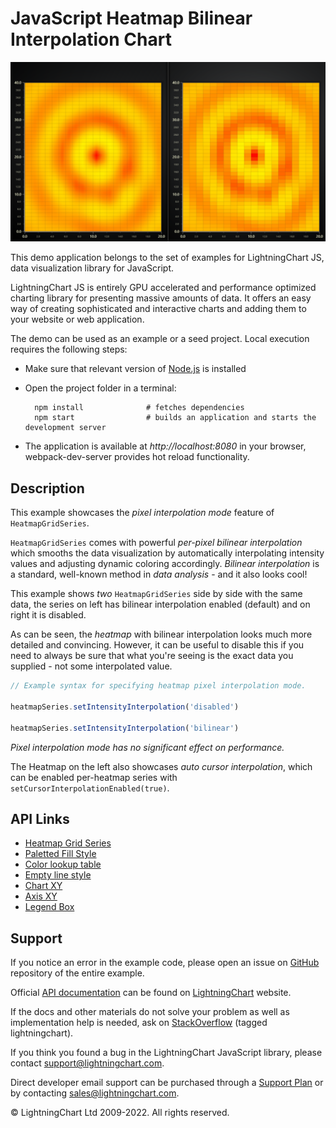 # JavaScript Heatmap Bilinear Interpolation Chart

![JavaScript Heatmap Bilinear Interpolation Chart](heatmapGridPixelInterpolation-darkGold.png)

This demo application belongs to the set of examples for LightningChart JS, data visualization library for JavaScript.

LightningChart JS is entirely GPU accelerated and performance optimized charting library for presenting massive amounts of data. It offers an easy way of creating sophisticated and interactive charts and adding them to your website or web application.

The demo can be used as an example or a seed project. Local execution requires the following steps:

-   Make sure that relevant version of [Node.js](https://nodejs.org/en/download/) is installed
-   Open the project folder in a terminal:

          npm install              # fetches dependencies
          npm start                # builds an application and starts the development server

-   The application is available at _http://localhost:8080_ in your browser, webpack-dev-server provides hot reload functionality.


## Description

This example showcases the _pixel interpolation mode_ feature of `HeatmapGridSeries`.

`HeatmapGridSeries` comes with powerful _per-pixel bilinear interpolation_ which smooths the data visualization by automatically interpolating intensity values and adjusting dynamic coloring accordingly.
_Bilinear interpolation_ is a standard, well-known method in _data analysis_ - and it also looks cool!

This example shows _two_ `HeatmapGridSeries` side by side with the same data, the series on left has bilinear interpolation enabled (default) and on right it is disabled.

As can be seen, the _heatmap_ with bilinear interpolation looks much more detailed and convincing.
However, it can be useful to disable this if you need to always be sure that what you're seeing is the exact data you supplied - not some interpolated value.

```js
// Example syntax for specifying heatmap pixel interpolation mode.

heatmapSeries.setIntensityInterpolation('disabled')

heatmapSeries.setIntensityInterpolation('bilinear')
```

_Pixel interpolation mode has no significant effect on performance._

The Heatmap on the left also showcases _auto cursor interpolation_, which can be enabled per-heatmap series with `setCursorInterpolationEnabled(true)`.


## API Links

* [Heatmap Grid Series]
* [Paletted Fill Style]
* [Color lookup table]
* [Empty line style]
* [Chart XY]
* [Axis XY]
* [Legend Box]


## Support

If you notice an error in the example code, please open an issue on [GitHub][0] repository of the entire example.

Official [API documentation][1] can be found on [LightningChart][2] website.

If the docs and other materials do not solve your problem as well as implementation help is needed, ask on [StackOverflow][3] (tagged lightningchart).

If you think you found a bug in the LightningChart JavaScript library, please contact support@lightningchart.com.

Direct developer email support can be purchased through a [Support Plan][4] or by contacting sales@lightningchart.com.

[0]: https://github.com/Arction/
[1]: https://lightningchart.com/lightningchart-js-api-documentation/
[2]: https://lightningchart.com
[3]: https://stackoverflow.com/questions/tagged/lightningchart
[4]: https://lightningchart.com/support-services/

© LightningChart Ltd 2009-2022. All rights reserved.


[Heatmap Grid Series]: https://lightningchart.com/js-charts/api-documentation/v4.2.0/classes/HeatmapGridSeriesIntensityValues.html
[Paletted Fill Style]: https://lightningchart.com/js-charts/api-documentation/v4.2.0/classes/PalettedFill.html
[Color lookup table]: https://lightningchart.com/js-charts/api-documentation/v4.2.0/classes/LUT.html
[Empty line style]: https://lightningchart.com/js-charts/api-documentation/v4.2.0/variables/emptyLine.html
[Chart XY]: https://lightningchart.com/js-charts/api-documentation/v4.2.0/classes/ChartXY.html
[Axis XY]: https://lightningchart.com/js-charts/api-documentation/v4.2.0/classes/Axis.html
[Legend Box]: https://lightningchart.com/js-charts/api-documentation/v4.2.0/classes/Chart.html#addLegendBox

